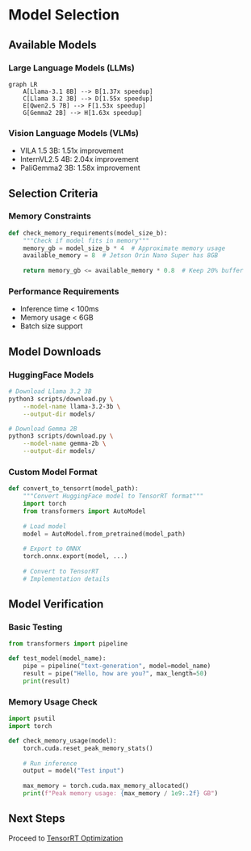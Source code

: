 # Model Selection

## Available Models

### Large Language Models (LLMs)
```mermaid
graph LR
    A[Llama-3.1 8B] --> B[1.37x speedup]
    C[Llama 3.2 3B] --> D[1.55x speedup]
    E[Qwen2.5 7B] --> F[1.53x speedup]
    G[Gemma2 2B] --> H[1.63x speedup]
```

### Vision Language Models (VLMs)
- VILA 1.5 3B: 1.51x improvement
- InternVL2.5 4B: 2.04x improvement
- PaliGemma2 3B: 1.58x improvement

## Selection Criteria

### Memory Constraints
```python
def check_memory_requirements(model_size_b):
    """Check if model fits in memory"""
    memory_gb = model_size_b * 4  # Approximate memory usage
    available_memory = 8  # Jetson Orin Nano Super has 8GB
    
    return memory_gb <= available_memory * 0.8  # Keep 20% buffer
```

### Performance Requirements
- Inference time < 100ms
- Memory usage < 6GB
- Batch size support

## Model Downloads

### HuggingFace Models
```bash
# Download Llama 3.2 3B
python3 scripts/download.py \
    --model-name llama-3.2-3b \
    --output-dir models/

# Download Gemma 2B
python3 scripts/download.py \
    --model-name gemma-2b \
    --output-dir models/
```

### Custom Model Format
```python
def convert_to_tensorrt(model_path):
    """Convert HuggingFace model to TensorRT format"""
    import torch
    from transformers import AutoModel
    
    # Load model
    model = AutoModel.from_pretrained(model_path)
    
    # Export to ONNX
    torch.onnx.export(model, ...)
    
    # Convert to TensorRT
    # Implementation details
```

## Model Verification

### Basic Testing
```python
from transformers import pipeline

def test_model(model_name):
    pipe = pipeline("text-generation", model=model_name)
    result = pipe("Hello, how are you?", max_length=50)
    print(result)
```

### Memory Usage Check
```python
import psutil
import torch

def check_memory_usage(model):
    torch.cuda.reset_peak_memory_stats()
    
    # Run inference
    output = model("Test input")
    
    max_memory = torch.cuda.max_memory_allocated()
    print(f"Peak memory usage: {max_memory / 1e9:.2f} GB")
```

## Next Steps

Proceed to [TensorRT Optimization](tensorrt-optimization.md)
